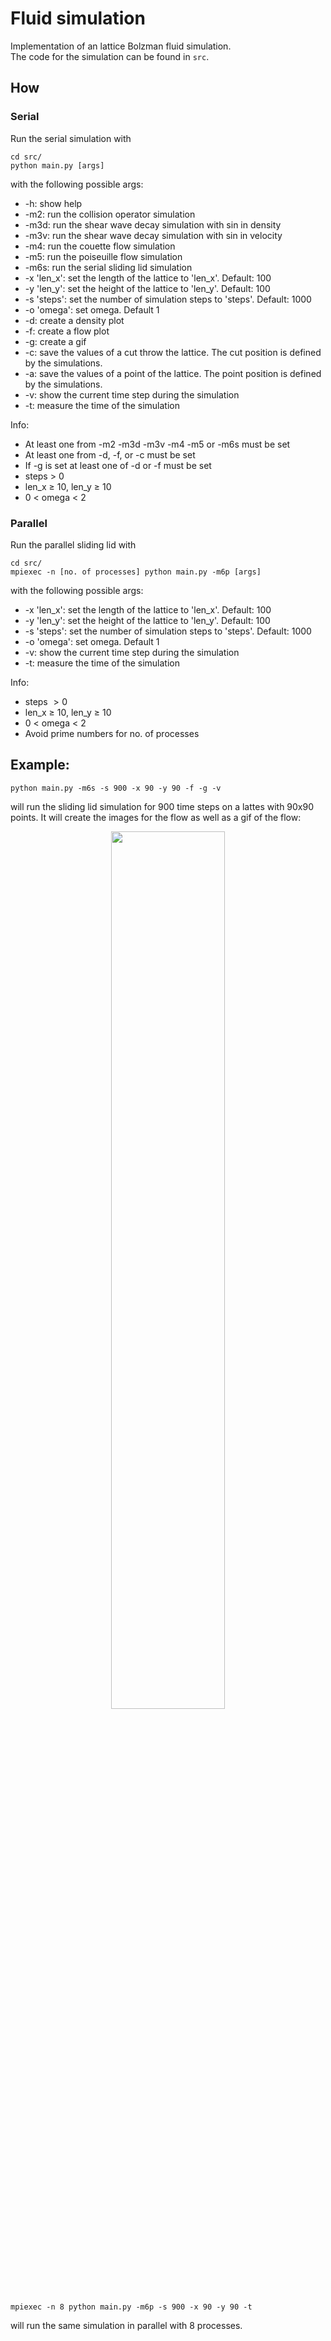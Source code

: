 # Fluid simulation
Implementation of an lattice Bolzman fluid simulation.<br>
The code for the simulation can be found in `src`.

## How
### Serial
Run the serial simulation with
```
cd src/
python main.py [args]
```

with the following possible args:

- -h: show help
- -m2: run the collision operator simulation
- -m3d: run the shear wave decay simulation with sin in density
- -m3v: run the shear wave decay simulation with sin in velocity
- -m4: run the couette flow simulation
- -m5: run the poiseuille flow simulation
- -m6s: run the serial sliding lid simulation
- -x 'len_x': set the length of the lattice to 'len_x'. Default: 100
- -y 'len_y': set the height of the lattice to 'len_y'. Default: 100
- -s 'steps': set the number of simulation steps to 'steps'. Default: 1000
- -o 'omega': set omega. Default 1
- -d: create a density plot
- -f: create a flow plot
- -g: create a gif
- -c: save the values of a cut throw the lattice. The cut position is defined by the simulations.
- -a: save the values of a point of the lattice. The point position is defined by the simulations.
- -v: show the current time step during the simulation
- -t: measure the time of the simulation

Info:

- At least one from -m2 -m3d -m3v -m4 -m5 or -m6s must be set
- At least one from -d, -f, or -c must be set
- If -g is set at least one of -d or -f must be set
- steps $>$ 0
- len_x $\geq$ 10, len_y $\geq$ 10
- 0 $<$ omega $<$ 2

### Parallel
Run the parallel sliding lid with

```
cd src/
mpiexec -n [no. of processes] python main.py -m6p [args]
```

with the following possible args:

- -x 'len_x': set the length of the lattice to 'len_x'. Default: 100
- -y 'len_y': set the height of the lattice to 'len_y'. Default: 100
- -s 'steps': set the number of simulation steps to 'steps'. Default: 1000
- -o 'omega': set omega. Default 1
- -v: show the current time step during the simulation
- -t: measure the time of the simulation

Info:

- steps $> 0$
- len_x $\geq$ 10, len_y $\geq$ 10
- 0 $<$ omega $<$ 2
- Avoid prime numbers for no. of processes


## Example:
```
python main.py -m6s -s 900 -x 90 -y 90 -f -g -v
```
will run the sliding lid simulation for 900 time steps on a lattes with
90x90 points. It will create the images for the flow as well as a gif of
the flow:
<p align="middle">
    <img src="./img/sliding_lid.gif" width="60%" />
</p>

```
mpiexec -n 8 python main.py -m6p -s 900 -x 90 -y 90 -t
```
will run the same simulation in parallel with 8 processes.
